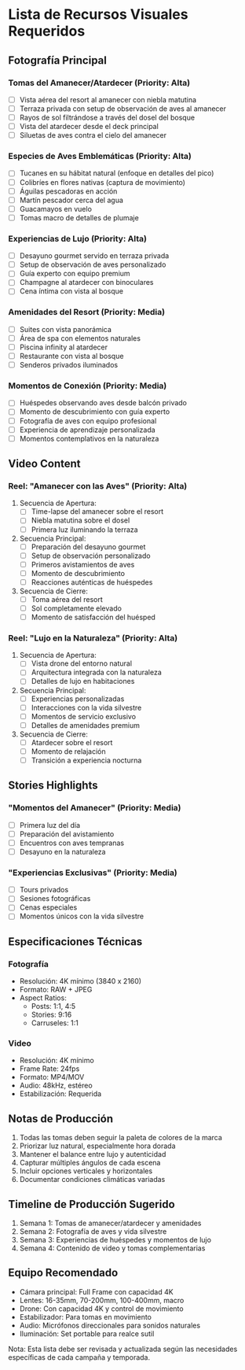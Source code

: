 # Lista de Recursos Visuales Requeridos

## Fotografía Principal

### Tomas del Amanecer/Atardecer (Priority: Alta)
- [ ] Vista aérea del resort al amanecer con niebla matutina
- [ ] Terraza privada con setup de observación de aves al amanecer
- [ ] Rayos de sol filtrándose a través del dosel del bosque
- [ ] Vista del atardecer desde el deck principal
- [ ] Siluetas de aves contra el cielo del amanecer

### Especies de Aves Emblemáticas (Priority: Alta)
- [ ] Tucanes en su hábitat natural (enfoque en detalles del pico)
- [ ] Colibríes en flores nativas (captura de movimiento)
- [ ] Águilas pescadoras en acción
- [ ] Martín pescador cerca del agua
- [ ] Guacamayos en vuelo
- [ ] Tomas macro de detalles de plumaje

### Experiencias de Lujo (Priority: Alta)
- [ ] Desayuno gourmet servido en terraza privada
- [ ] Setup de observación de aves personalizado
- [ ] Guía experto con equipo premium
- [ ] Champagne al atardecer con binoculares
- [ ] Cena íntima con vista al bosque

### Amenidades del Resort (Priority: Media)
- [ ] Suites con vista panorámica
- [ ] Área de spa con elementos naturales
- [ ] Piscina infinity al atardecer
- [ ] Restaurante con vista al bosque
- [ ] Senderos privados iluminados

### Momentos de Conexión (Priority: Media)
- [ ] Huéspedes observando aves desde balcón privado
- [ ] Momento de descubrimiento con guía experto
- [ ] Fotografía de aves con equipo profesional
- [ ] Experiencia de aprendizaje personalizada
- [ ] Momentos contemplativos en la naturaleza

## Video Content

### Reel: "Amanecer con las Aves" (Priority: Alta)
1. Secuencia de Apertura:
   - [ ] Time-lapse del amanecer sobre el resort
   - [ ] Niebla matutina sobre el dosel
   - [ ] Primera luz iluminando la terraza

2. Secuencia Principal:
   - [ ] Preparación del desayuno gourmet
   - [ ] Setup de observación personalizado
   - [ ] Primeros avistamientos de aves
   - [ ] Momento de descubrimiento
   - [ ] Reacciones auténticas de huéspedes

3. Secuencia de Cierre:
   - [ ] Toma aérea del resort
   - [ ] Sol completamente elevado
   - [ ] Momento de satisfacción del huésped

### Reel: "Lujo en la Naturaleza" (Priority: Alta)
1. Secuencia de Apertura:
   - [ ] Vista drone del entorno natural
   - [ ] Arquitectura integrada con la naturaleza
   - [ ] Detalles de lujo en habitaciones

2. Secuencia Principal:
   - [ ] Experiencias personalizadas
   - [ ] Interacciones con la vida silvestre
   - [ ] Momentos de servicio exclusivo
   - [ ] Detalles de amenidades premium

3. Secuencia de Cierre:
   - [ ] Atardecer sobre el resort
   - [ ] Momento de relajación
   - [ ] Transición a experiencia nocturna

## Stories Highlights

### "Momentos del Amanecer" (Priority: Media)
- [ ] Primera luz del día
- [ ] Preparación del avistamiento
- [ ] Encuentros con aves tempranas
- [ ] Desayuno en la naturaleza

### "Experiencias Exclusivas" (Priority: Media)
- [ ] Tours privados
- [ ] Sesiones fotográficas
- [ ] Cenas especiales
- [ ] Momentos únicos con la vida silvestre

## Especificaciones Técnicas

### Fotografía
- Resolución: 4K mínimo (3840 x 2160)
- Formato: RAW + JPEG
- Aspect Ratios:
  * Posts: 1:1, 4:5
  * Stories: 9:16
  * Carruseles: 1:1

### Video
- Resolución: 4K mínimo
- Frame Rate: 24fps
- Formato: MP4/MOV
- Audio: 48kHz, estéreo
- Estabilización: Requerida

## Notas de Producción
1. Todas las tomas deben seguir la paleta de colores de la marca
2. Priorizar luz natural, especialmente hora dorada
3. Mantener el balance entre lujo y autenticidad
4. Capturar múltiples ángulos de cada escena
5. Incluir opciones verticales y horizontales
6. Documentar condiciones climáticas variadas

## Timeline de Producción Sugerido
1. Semana 1: Tomas de amanecer/atardecer y amenidades
2. Semana 2: Fotografía de aves y vida silvestre
3. Semana 3: Experiencias de huéspedes y momentos de lujo
4. Semana 4: Contenido de video y tomas complementarias

## Equipo Recomendado
- Cámara principal: Full Frame con capacidad 4K
- Lentes: 16-35mm, 70-200mm, 100-400mm, macro
- Drone: Con capacidad 4K y control de movimiento
- Estabilizador: Para tomas en movimiento
- Audio: Micrófonos direccionales para sonidos naturales
- Iluminación: Set portable para realce sutil

Nota: Esta lista debe ser revisada y actualizada según las necesidades específicas de cada campaña y temporada. 